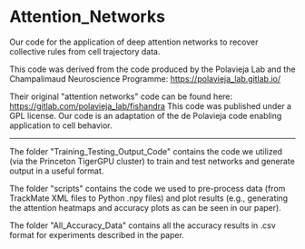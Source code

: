 # Attention_Networks
Our code for the application of deep attention networks to recover collective rules from cell trajectory data.

This code was derived from the code produced by the Polavieja Lab and the Champalimaud Neuroscience Programme:
https://polavieja_lab.gitlab.io/

Their original "attention networks" code can be found here:
https://gitlab.com/polavieja_lab/fishandra
This code was published under a GPL license. Our code is an adaptation of the de Polavieja code enabling application to cell behavior. 

----------------------------------------------------------------------------

The folder "Training_Testing_Output_Code" contains the code we utilized (via the Princeton TigerGPU cluster) to train and test networks and generate output in a useful format. 

The folder "scripts" contains the code we used to pre-process data (from TrackMate XML files to Python .npy files) and plot results (e.g., generating the attention heatmaps and accuracy plots as can be seen in our paper). 

The folder "All_Accuracy_Data" contains all the accuracy results in .csv format for experiments described in the paper. 
